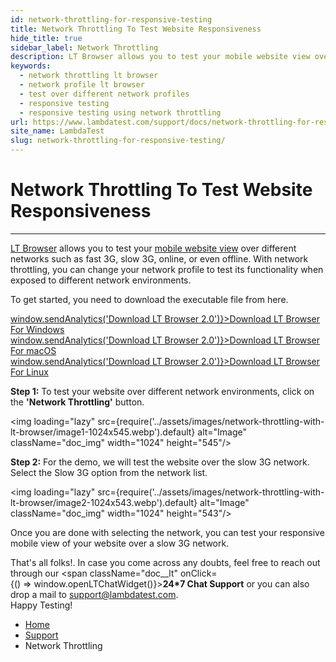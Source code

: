 ```yaml
---
id: network-throttling-for-responsive-testing
title: Network Throttling To Test Website Responsiveness
hide_title: true
sidebar_label: Network Throttling
description: LT Browser allows you to test your mobile website view over different networks such as fast 3G, slow 3G, online, or even offline with network throttling.
keywords:
  - network throttling lt browser
  - network profile lt browser
  - test over different network profiles
  - responsive testing
  - responsive testing using network throttling
url: https://www.lambdatest.com/support/docs/network-throttling-for-responsive-testing/
site_name: LambdaTest
slug: network-throttling-for-responsive-testing/
---
```


<script type="application/ld+json"
      dangerouslySetInnerHTML={{ __html: JSON.stringify({
       "@context": "https://schema.org",
        "@type": "BreadcrumbList",
        "itemListElement": [{
          "@type": "ListItem",
          "position": 1,
          "name": "LambdaTest",
          "item": "https://www.lambdatest.com"
        },{
          "@type": "ListItem",
          "position": 2,
          "name": "Support",
          "item": "https://www.lambdatest.com/support/docs/"
        },{
          "@type": "ListItem",
          "position": 3,
          "name": "Network Throttling",
          "item": "https://www.lambdatest.com/support/docs/network-throttling-for-responsive-testing/"
        }]
      })
    }}
></script>

# Network Throttling To Test Website Responsiveness
* * *
[LT Browser](https://www.lambdatest.com/lt-browser/) allows you to test your [mobile website view](https://www.lambdatest.com/mobile-view-website) over different networks such as fast 3G, slow 3G, online, or even offline. With network throttling, you can change your network profile to test its functionality when exposed to different network environments.

<div className="ytframe"> 
<div className="youtube" data-embed="8clqakSKI7Q">
    <div className="play-button"></div>
</div>
</div>

To get started, you need to download the executable file from here.

<div className="download_btn mb-10">
<a href="https://downloads.lambdatest.com/lt-browser/v2/LTBrowser.exe" onClick={() => window.sendAnalytics('Download LT Browser 2.0')}>Download LT Browser For Windows</a>
</div>   

<div className="download_btn mb-10">
<a href="https://downloads.lambdatest.com/lt-browser/v2/LTBrowser.dmg" onClick={() => window.sendAnalytics('Download LT Browser 2.0')}>Download LT Browser For macOS</a>
</div>

<div className="download_btn mb-10">
<a href="https://downloads.lambdatest.com/lt-browser/v2/LTBrowser.deb" onClick={() => window.sendAnalytics('Download LT Browser 2.0')}>Download LT Browser For Linux</a>
</div>

**Step 1:** To test your website over different network environments, click on the **'Network Throttling'** button.

<img loading="lazy" src={require('../assets/images/network-throttling-with-lt-browser/image1-1024x545.webp').default} alt="Image"  className="doc_img" width="1024" height="545"/>

**Step 2:** For the demo, we will test the website over the slow 3G network. Select the Slow 3G option from the network list.

<img loading="lazy" src={require('../assets/images/network-throttling-with-lt-browser/image2-1024x543.webp').default} alt="Image"  className="doc_img" width="1024" height="543"/>

Once you are done with selecting the network, you can test your responsive mobile view of your website over a slow 3G network.


> 
That's all folks!. In case you come across any doubts, feel free to reach out through our <span className="doc__lt" onClick={() => window.openLTChatWidget()}>**24*7 Chat Support**</span> or you can also drop a mail to [support@lambdatest.com](mailto:support@lambdatest.com).<br />Happy Testing!

<nav aria-label="breadcrumbs">
  <ul className="breadcrumbs">
    <li className="breadcrumbs__item">
      <a className="breadcrumbs__link" href="https://www.lambdatest.com">
        Home
      </a>
    </li>
    <li className="breadcrumbs__item">
      <a className="breadcrumbs__link" target="_self" href="https://www.lambdatest.com/support/docs/">
        Support
      </a>
    </li>
    <li className="breadcrumbs__item breadcrumbs__item--active">
      <span className="breadcrumbs__link">
        Network Throttling
      </span>
    </li>
  </ul>
</nav>

